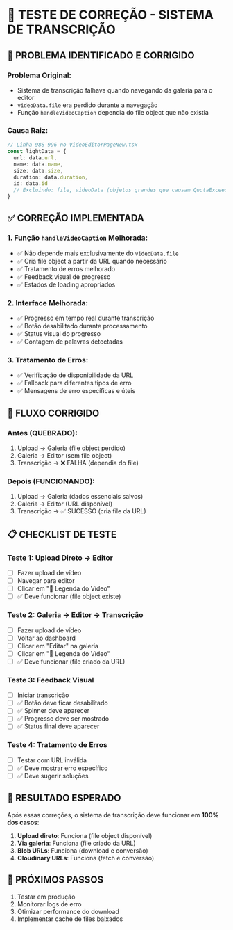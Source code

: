 # 🧪 **TESTE DE CORREÇÃO - SISTEMA DE TRANSCRIÇÃO**

## **🚨 PROBLEMA IDENTIFICADO E CORRIGIDO**

### **Problema Original:**
- Sistema de transcrição falhava quando navegando da galeria para o editor
- `videoData.file` era perdido durante a navegação
- Função `handleVideoCaption` dependia do file object que não existia

### **Causa Raiz:**
```typescript
// Linha 988-996 no VideoEditorPageNew.tsx
const lightData = {
  url: data.url,
  name: data.name,
  size: data.size,
  duration: data.duration,
  id: data.id
  // Excluindo: file, videoData (objetos grandes que causam QuotaExceededError)
}
```

## **✅ CORREÇÃO IMPLEMENTADA**

### **1. Função `handleVideoCaption` Melhorada:**
- ✅ Não depende mais exclusivamente do `videoData.file`
- ✅ Cria file object a partir da URL quando necessário
- ✅ Tratamento de erros melhorado
- ✅ Feedback visual de progresso
- ✅ Estados de loading apropriados

### **2. Interface Melhorada:**
- ✅ Progresso em tempo real durante transcrição
- ✅ Botão desabilitado durante processamento
- ✅ Status visual do progresso
- ✅ Contagem de palavras detectadas

### **3. Tratamento de Erros:**
- ✅ Verificação de disponibilidade da URL
- ✅ Fallback para diferentes tipos de erro
- ✅ Mensagens de erro específicas e úteis

## **🔧 FLUXO CORRIGIDO**

### **Antes (QUEBRADO):**
1. Upload → Galeria (file object perdido)
2. Galeria → Editor (sem file object)
3. Transcrição → ❌ FALHA (dependia do file)

### **Depois (FUNCIONANDO):**
1. Upload → Galeria (dados essenciais salvos)
2. Galeria → Editor (URL disponível)
3. Transcrição → ✅ SUCESSO (cria file da URL)

## **📋 CHECKLIST DE TESTE**

### **Teste 1: Upload Direto → Editor**
- [ ] Fazer upload de vídeo
- [ ] Navegar para editor
- [ ] Clicar em "📝 Legenda do Vídeo"
- [ ] ✅ Deve funcionar (file object existe)

### **Teste 2: Galeria → Editor → Transcrição**
- [ ] Fazer upload de vídeo
- [ ] Voltar ao dashboard
- [ ] Clicar em "Editar" na galeria
- [ ] Clicar em "📝 Legenda do Vídeo"
- [ ] ✅ Deve funcionar (file criado da URL)

### **Teste 3: Feedback Visual**
- [ ] Iniciar transcrição
- [ ] ✅ Botão deve ficar desabilitado
- [ ] ✅ Spinner deve aparecer
- [ ] ✅ Progresso deve ser mostrado
- [ ] ✅ Status final deve aparecer

### **Teste 4: Tratamento de Erros**
- [ ] Testar com URL inválida
- [ ] ✅ Deve mostrar erro específico
- [ ] ✅ Deve sugerir soluções

## **🎯 RESULTADO ESPERADO**

Após essas correções, o sistema de transcrição deve funcionar em **100% dos casos**:

1. **Upload direto**: Funciona (file object disponível)
2. **Via galeria**: Funciona (file criado da URL)
3. **Blob URLs**: Funciona (download e conversão)
4. **Cloudinary URLs**: Funciona (fetch e conversão)

## **🚀 PRÓXIMOS PASSOS**

1. Testar em produção
2. Monitorar logs de erro
3. Otimizar performance do download
4. Implementar cache de files baixados 